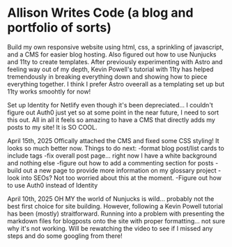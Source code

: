 # Allison Writes Code (a blog and portfolio of sorts)
Build my own responsive website using html, css, a sprinkling of javascript, 
and a CMS for easier blog hosting. Also figured out how to use Nunjucks and 11ty
to create templates. After previously experimenting with Astro and feeling way 
out of my depth, Kevin Powell's tutorial with 11ty has helped tremendously in 
breaking everything down and showing how to piece everything together. I think 
I prefer Astro oveerall as a templating set up but 11ty works smoohtly for now!

Set up Identity for Netlify even though it's been depreciated... I couldn't 
figure out Auth0 just yet so at some point in the near future, I need to sort
this out. All in all it feels so amazing to have a CMS that directly adds my
posts to my site! It is SO COOL.

April 15th, 2025
Offically attached the CMS and fixed some CSS styling! It looks so much better now.
Things to do next:
-format blog post/list cards to include tags
-fix overall post page... right now I have a white background and nothing else
-figure out how to add a commenting section for posts
-build out a new page to provide more information on my glossary project
-look into SEOs? Not too worried about this at the moment. 
-Figure out how to use Auth0 instead of Identity

April 10th, 2025
OH MY the world of Nunjucks is wild... probably not the best first choice 
for site building. However, following a Kevin Powell tutorial has been (mostly)
straitforward. Running into a problem with presenting the markdown files for 
blogposts onto the site with proper formatting... not sure why it's not working.
Will be rewatching the video to see if I missed any steps and do some 
googling from there!
